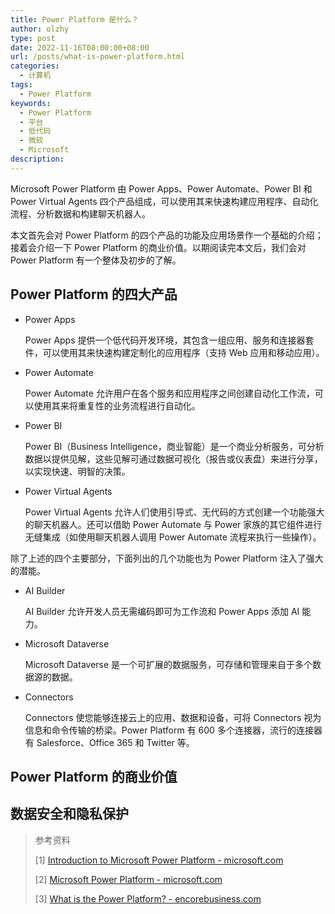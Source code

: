 ```yaml
---
title: Power Platform 是什么？
author: olzhy
type: post
date: 2022-11-16T08:00:00+08:00
url: /posts/what-is-power-platform.html
categories:
  - 计算机
tags:
  - Power Platform
keywords:
  - Power Platform
  - 平台
  - 低代码
  - 微软
  - Microsoft
description:
---
```


Microsoft Power Platform 由 Power Apps、Power Automate、Power BI 和 Power Virtual Agents 四个产品组成，可以使用其来快速构建应用程序、自动化流程、分析数据和构建聊天机器人。

本文首先会对 Power Platform 的四个产品的功能及应用场景作一个基础的介绍；接着会介绍一下 Power Platform 的商业价值。以期阅读完本文后，我们会对 Power Platform 有一个整体及初步的了解。

## Power Platform 的四大产品

- Power Apps

  Power Apps 提供一个低代码开发环境，其包含一组应用、服务和连接器套件，可以使用其来快速构建定制化的应用程序（支持 Web 应用和移动应用）。

- Power Automate

  Power Automate 允许用户在各个服务和应用程序之间创建自动化工作流，可以使用其来将重复性的业务流程进行自动化。

- Power BI

  Power BI（Business Intelligence，商业智能）是一个商业分析服务，可分析数据以提供见解，这些见解可通过数据可视化（报告或仪表盘）来进行分享，以实现快速、明智的决策。

- Power Virtual Agents

  Power Virtual Agents 允许人们使用引导式、无代码的方式创建一个功能强大的聊天机器人。还可以借助 Power Automate 与 Power 家族的其它组件进行无缝集成（如使用聊天机器人调用 Power Automate 流程来执行一些操作）。

除了上述的四个主要部分，下面列出的几个功能也为 Power Platform 注入了强大的潜能。

- AI Builder

  AI Builder 允许开发人员无需编码即可为工作流和 Power Apps 添加 AI 能力。

- Microsoft Dataverse

  Microsoft Dataverse 是一个可扩展的数据服务，可存储和管理来自于多个数据源的数据。

- Connectors

  Connectors 使您能够连接云上的应用、数据和设备，可将 Connectors 视为信息和命令传输的桥梁。Power Platform 有 600 多个连接器，流行的连接器有 Salesforce、Office 365 和 Twitter 等。

## Power Platform 的商业价值

## 数据安全和隐私保护

> 参考资料
>
> [1] [Introduction to Microsoft Power Platform - microsoft.com](https://learn.microsoft.com/en-us/training/modules/introduction-power-platform/)
>
> [2] [Microsoft Power Platform - microsoft.com](https://powerplatform.microsoft.com/en-us/)
>
> [3] [What is the Power Platform? - encorebusiness.com](https://www.encorebusiness.com/blog/what-is-the-power-platform/)
